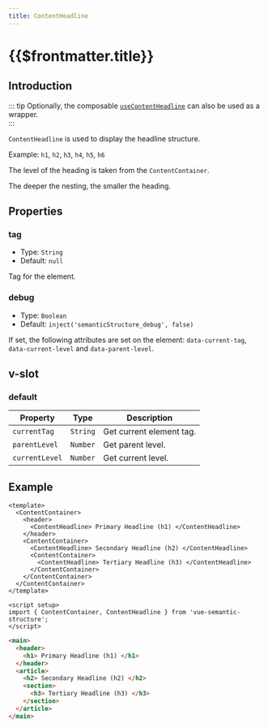 ```yaml
---
title: ContentHeadline
---
```


# {{$frontmatter.title}}

## Introduction

::: tip
Optionally, the composable [`useContentHeadline`](../composables/use-content-headline) can also be used as a wrapper.  
:::

`ContentHeadline` is used to display the headline structure.

Example: `h1`, `h2`, `h3`, `h4`, `h5`, `h6`

The level of the heading is taken from the `ContentContainer`.

The deeper the nesting, the smaller the heading.

## Properties

### tag

- Type: `String`
- Default: `null`

Tag for the element.

### debug

- Type: `Boolean`
- Default: `inject('semanticStructure_debug', false)`

If set, the following attributes are set on the element: `data-current-tag`, `data-current-level` and `data-parent-level`.

## v-slot

### default

| Property       | Type     | Description              |
| -------------- | -------- | ------------------------ |
| `currentTag`   | `String` | Get current element tag. |
| `parentLevel`  | `Number` | Get parent level.        |
| `currentLevel` | `Number` | Get current level.       |

## Example

```vue
<template>
  <ContentContainer>
    <header>
      <ContentHeadline> Primary Headline (h1) </ContentHeadline>
    </header>
    <ContentContainer>
      <ContentHeadline> Secondary Headline (h2) </ContentHeadline>
      <ContentContainer>
        <ContentHeadline> Tertiary Headline (h3) </ContentHeadline>
      </ContentContainer>
    </ContentContainer>
  </ContentContainer>
</template>

<script setup>
import { ContentContainer, ContentHeadline } from 'vue-semantic-structure';
</script>
```

```html
<main>
  <header>
    <h1> Primary Headline (h1) </h1>
  </header>
  <article>
    <h2> Secondary Headline (h2) </h2>
    <section>
      <h3> Tertiary Headline (h3) </h3>
    </section>
  </article>
</main>
```
